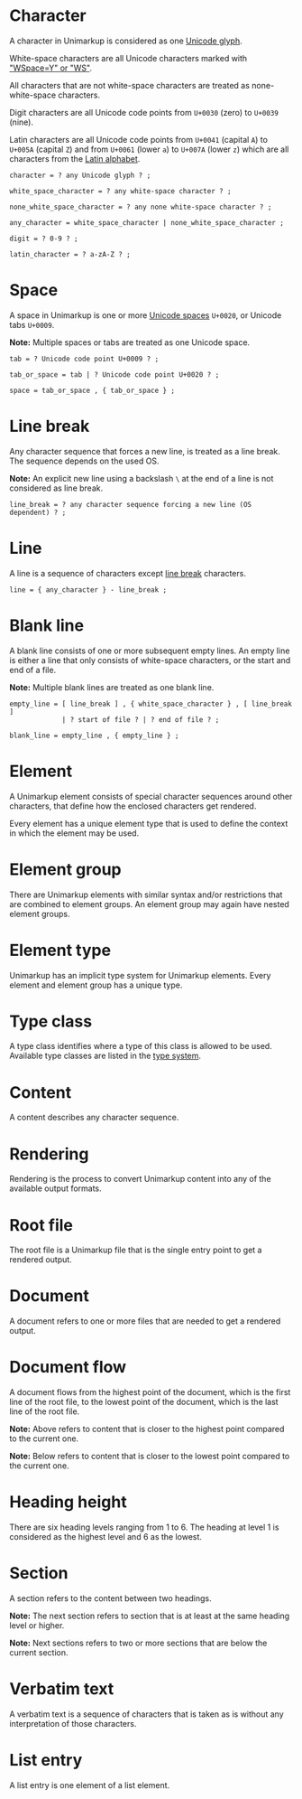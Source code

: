 # Character

A character in Unimarkup is considered as one [Unicode glyph](https://www.unicode.org/glossary/#glyph).

White-space characters are all Unicode characters marked with ["WSpace=Y" or "WS"](https://en.wikipedia.org/wiki/Whitespace_character#Unicode).

All characters that are not white-space characters are treated as none-white-space characters.

Digit characters are all Unicode code points from `U+0030` (zero) to `U+0039` (nine).

Latin characters are all Unicode code points from `U+0041` (capital `A`) to `U+005A` (capital `Z`) and from `U+0061` (lower `a`) to `U+007A` (lower `z`)
which are all characters from the [Latin alphabet](https://en.wikipedia.org/wiki/Latin_alphabet).

```ebnf
character = ? any Unicode glyph ? ;

white_space_character = ? any white-space character ? ;

none_white_space_character = ? any none white-space character ? ;

any_character = white_space_character | none_white_space_character ;

digit = ? 0-9 ? ;

latin_character = ? a-zA-Z ? ;
```

# Space

A space in Unimarkup is one or more [Unicode spaces](https://util.unicode.org/UnicodeJsps/character.jsp?a=0020) `U+0020`, or Unicode tabs `U+0009`.

**Note:** Multiple spaces or tabs are treated as one Unicode space.

```ebnf
tab = ? Unicode code point U+0009 ? ;

tab_or_space = tab | ? Unicode code point U+0020 ? ; 

space = tab_or_space , { tab_or_space } ;
```

# Line break

Any character sequence that forces a new line, is treated as a line break.
The sequence depends on the used OS.

**Note:** An explicit new line using a backslash `\` at the end of a line is not considered as line break.

```ebnf
line_break = ? any character sequence forcing a new line (OS dependent) ? ;
```

# Line

A line is a sequence of characters except [line break](#line-break) characters.

```ebnf
line = { any_character } - line_break ;
```

# Blank line

A blank line consists of one or more subsequent empty lines.
An empty line is either a line that only consists of white-space characters, or the start and end of a file.

**Note:** Multiple blank lines are treated as one blank line.

```ebnf
empty_line = [ line_break ] , { white_space_character } , [ line_break ] 
             | ? start of file ? | ? end of file ? ;

blank_line = empty_line , { empty_line } ;
```

# Element

A Unimarkup element consists of special character sequences around other characters, that define how the enclosed characters get rendered.

Every element has a unique element type that is used to define the context in which the element may be used.

# Element group

There are Unimarkup elements with similar syntax and/or restrictions that are combined to element groups.
An element group may again have nested element groups.

# Element type

Unimarkup has an implicit type system for Unimarkup elements. Every element and element group has a unique type.

# Type class

A type class identifies where a type of this class is allowed to be used.
Available type classes are listed in the [type system](TypeSystem.md#type-class).

# Content

A content describes any character sequence.

# Rendering

Rendering is the process to convert Unimarkup content into any of the available output formats.

# Root file

The root file is a Unimarkup file that is the single entry point to get a rendered output.

# Document

A document refers to one or more files that are needed to get a rendered output.

# Document flow

A document flows from the highest point of the document, which is the first line of the root file, to the lowest point of the document, which is the last line of the root file.

**Note:** Above refers to content that is closer to the highest point compared to the current one.

**Note:** Below refers to content that is closer to the lowest point compared to the current one.

# Heading height

There are six heading levels ranging from 1 to 6. The heading at level 1 is considered as the highest level and 6 as the lowest.

# Section

A section refers to the content between two headings.

**Note:** The next section refers to section that is at least at the same heading level or higher.

**Note:** Next sections refers to two or more sections that are below the current section.

# Verbatim text

A verbatim text is a sequence of characters that is taken as is without any interpretation of those characters.

# List entry

A list entry is one element of a list element.
